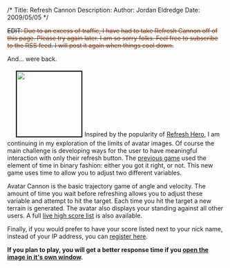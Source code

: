 /*
Title: Refresh Cannon
Description:
Author: Jordan Eldredge
Date: 2009/05/05
*/

<del datetime="2009-05-07T02:52:50+00:00">EDIT: <span style="color: #993300;">Due to an excess of traffic, I have had to take Refresh Cannon off of this page. Please try again later. I am so sorry folks. Feel free to subscribe to the RSS feed. I will post it again when things cool down.
</span></del>

And... were back.

<img class="alignright" style="border: 2px solid black; margin: 5px; margin-left: 20px;" title="Refresh Hero" src="http://classicalcode.com/projects/shoot.png" alt="" width="150" />Inspired by the popularity of <a href="http://blog.classicalcode.com/?p=459">Refresh Hero</a>, I am continuing in my exploration of the limits of avatar images. Of course the main challenge is developing ways for the user to have meaningful interaction with only their refresh button. The <a href="http://blog.classicalcode.com/?p=459">previous game</a> used the element of time in binary fashion: either you got it right, or not. This new game uses time to allow you to adjust two different variables. 

Avatar Cannon is the basic trajectory game of angle and velocity. The amount of time you wait before refreshing allows you to adjust these variable and attempt to hit the target. Each time you hit the target a new terrain is generated. The avatar also displays your standing against all other users. A full <a href="http://www.classicalcode.com/projects/shoot/high_score.php">live high score list</a> is also available.

Finally, if you would prefer to have your score listed next to your nick name, instead of your IP address, you can <a href="http://www.classicalcode.com/projects/shoot/register.php">register here</a>. 

<strong>If you plan to play, you will get a better response time if you <a href='http://classicalcode.com/projects/shoot.png' target="_blank">open the image in it's own window</a>.</strong>
